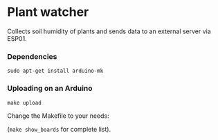 # Plant watcher

Collects soil humidity of plants and sends data to an external server via ESP01.


### Dependencies

`sudo apt-get install arduino-mk`


### Uploading on an Arduino

`make upload`

Change the Makefile to your needs:

 (`make show_boards` for complete list).
